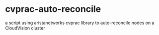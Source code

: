 # cvprac-auto-reconcile
a script using aristanetworks cvprac library to auto-reconcile nodes on a CloudVision cluster
